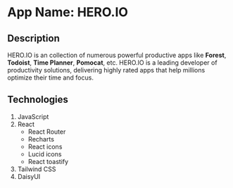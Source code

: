 # App Name: HERO.IO

## Description
HERO.IO is an collection of numerous powerful productive apps like **Forest**, **Todoist**, **Time Planner**, **Pomocat**, etc. HERO.IO is a leading developer of productivity solutions, delivering highly rated apps that help millions optimize their time and focus.

## Technologies
1. JavaScript
2. React
    - React Router
    - Recharts
    - React icons
    - Lucid icons
    - React toastify
3. Tailwind CSS
4. DaisyUI